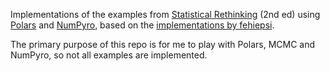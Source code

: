 Implementations of the examples from [Statistical Rethinking](https://xcelab.net/rm/statistical-rethinking/) (2nd ed) using [Polars](https://github.com/pola-rs/polars) and [NumPyro](https://github.com/pyro-ppl/numpyro), based on the [implementations by fehiepsi](https://github.com/fehiepsi/rethinking-numpyro).

The primary purpose of this repo is for me to play with Polars, MCMC and NumPyro, so not all examples are implemented.